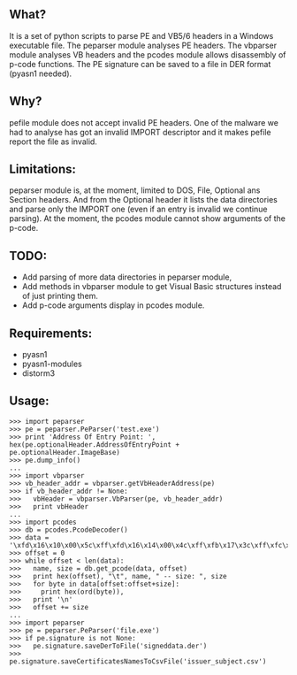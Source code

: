 What?
-----

It is a set of python scripts to parse PE and VB5/6 headers in a Windows
executable file. The peparser module analyses PE headers. The vbparser module
analyses VB headers and the pcodes module allows disassembly of p-code functions.
The PE signature can be saved to a file in DER format (pyasn1 needed).

Why?
----

pefile module does not accept invalid PE headers. One of the malware we had to
analyse has got an invalid IMPORT descriptor and it makes pefile report the file
as invalid.

Limitations:
------------

peparser module is, at the moment, limited to DOS, File, Optional ans Section
headers. And from the Optional header it lists the data directories and parse
only the IMPORT one (even if an entry is invalid we continue parsing).
At the moment, the pcodes module cannot show arguments of the p-code.

TODO:
-----
- Add parsing of more data directories in peparser module,
- Add methods in vbparser module to get Visual Basic structures instead of just
  printing them.
- Add p-code arguments display in pcodes module.

Requirements:
-------------
- pyasn1
- pyasn1-modules
- distorm3

Usage:
------
```
>>> import peparser
>>> pe = peparser.PeParser('test.exe')
>>> print 'Address Of Entry Point: ', hex(pe.optionalHeader.AddressOfEntryPoint + pe.optionalHeader.ImageBase)
>>> pe.dump_info()
...
>>> import vbparser
>>> vb_header_addr = vbparser.getVbHeaderAddress(pe)
>>> if vb_header_addr != None:
>>>   vbHeader = vbparser.VbParser(pe, vb_header_addr)
>>>   print vbHeader
...
>>> import pcodes
>>> db = pcodes.PcodeDecoder()
>>> data = '\xfd\x16\x10\x00\x5c\xff\xfd\x16\x14\x00\x4c\xff\xfb\x17\x3c\xff\xfc\xf6\x6c\xff\xfd\x95\x10\x00'
>>> offset = 0
>>> while offset < len(data):
>>>   name, size = db.get_pcode(data, offset)
>>>   print hex(offset), "\t", name, " -- size: ", size
>>>   for byte in data[offset:offset+size]:
>>>     print hex(ord(byte)),
>>>   print '\n'
>>>   offset += size
...
>>> import peparser
>>> pe = peparser.PeParser('file.exe')
>>> if pe.signature is not None:
>>>   pe.signature.saveDerToFile('signeddata.der')
>>>   pe.signature.saveCertificatesNamesToCsvFile('issuer_subject.csv')
```
